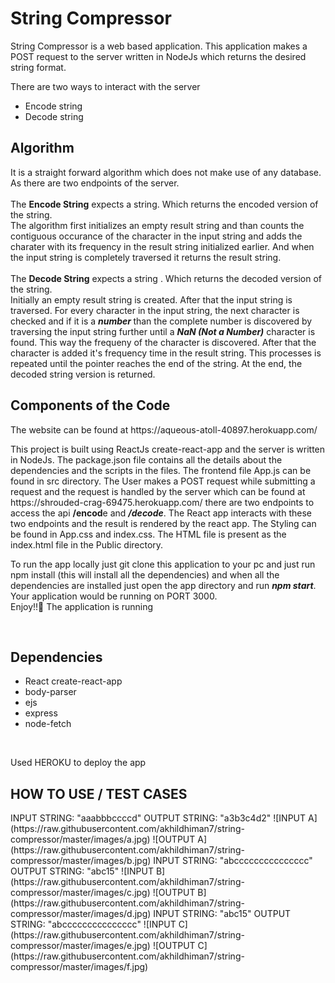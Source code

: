 <h1> String Compressor </h1>

<p>
String Compressor is a web based application. This application makes a POST request to the server written in NodeJs which returns the desired string format.
</p>
<p>
  There are two ways to interact with the server
  <ul>
    <li> Encode string </li>
    <li> Decode string </li>
  </ul>
</p>
<h2> Algorithm </h1>
<p> It is a straight forward algorithm which does not make use of any database. As there are two endpoints of the server.<br><br>
  The <strong>Encode String</strong> expects a string. Which returns the encoded version of the string. <br>
  The algorithm first initializes an empty result string and than counts the contiguous occurance of the character in the
  input string and adds the charater with its frequency in the result string initialized earlier. And when the input string is completely traversed it returns the result string.
  <br>
  <br>
  The <strong>Decode String</strong> expects a string . Which returns the decoded version of the string. <br>
  Initially an empty result string is created. After that the input string is traversed. For every character in the input string, the next character is checked and if it is a <strong><em>number </em> </strong> than the complete number is discovered by traversing the input string further until a <em><strong> NaN (Not a Number)</strong></em> character is found. This way the frequeny of the character is discovered. After that the character is added it's frequency time in the result string. This processes is repeated until the pointer reaches the end of the string. At the end, the decoded string version is returned.
</p>

<h2> Components of the Code </h2>
<p>
  The website can be found at https://aqueous-atoll-40897.herokuapp.com/ 
</p>
<p>
  This project is built using ReactJs create-react-app and the server is written in NodeJs. The package.json file contains all the details about the dependencies and the scripts in the files. The frontend file App.js can be found in src directory. The User makes a POST request while submitting a request and the request is handled by the server which can be found at https://shrouded-crag-69475.herokuapp.com/ there are two endpoints to access the api <strong><em></em>/encod</strong>e and <strong><em>/decode</em></strong>. The React app interacts with these two endpoints and the result is rendered by the react app.
  The Styling can be found in App.css and index.css. The HTML file is present as the index.html file in the Public directory.
</p>
<p>
  To run the app locally just git clone this application to your pc and just run npm install (this will install all the dependencies) and when all the dependencies are installed just open the app directory and run <strong><em>npm start</em></strong>. Your application would be running on PORT 3000. <br>
  Enjoy!!🎉 The application is running 
</p><br>
<h2> Dependencies </h2>
<ul>
  <li> React create-react-app </li>
  <li> body-parser </li>
  <li> ejs </li>
  <li> express </li>
  <li> node-fetch </li>
</ul>
<br> 
<p> Used HEROKU to deploy the app </p>
<h2> HOW TO USE / TEST CASES </h2>
<p>
  INPUT STRING:  "aaabbbccccd"
  OUTPUT STRING: "a3b3c4d2"
  ![INPUT A](https://raw.githubusercontent.com/akhildhiman7/string-compressor/master/images/a.jpg)
  ![OUTPUT A](https://raw.githubusercontent.com/akhildhiman7/string-compressor/master/images/b.jpg)
  INPUT STRING:  "abccccccccccccccc"
  OUTPUT STRING: "abc15"
  ![INPUT B](https://raw.githubusercontent.com/akhildhiman7/string-compressor/master/images/c.jpg)
  ![OUTPUT B](https://raw.githubusercontent.com/akhildhiman7/string-compressor/master/images/d.jpg)
  INPUT STRING:  "abc15"
  OUTPUT STRING: "abccccccccccccccc"
  ![INPUT C](https://raw.githubusercontent.com/akhildhiman7/string-compressor/master/images/e.jpg)
  ![OUTPUT C](https://raw.githubusercontent.com/akhildhiman7/string-compressor/master/images/f.jpg)
</p>
  